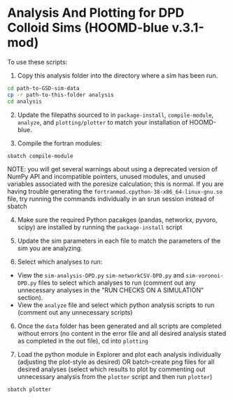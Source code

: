 # Analysis And Plotting for DPD Colloid Sims (HOOMD-blue v.3.1-mod)

To use these scripts: 

1. Copy this analysis folder into the directory where a sim has been run.
```bash
cd path-to-GSD-sim-data
cp -r path-to-this-folder analysis
cd analysis
``` 

2. Update the filepaths sourced to in `package-install`, `compile-module`, `analyze`, and `plotting/plotter` to match your installation of HOOMD-blue.

3. Compile the fortran modules:
```bash
sbatch compile-module
```
NOTE: you will get several warnings about using a deprecated version of NumPy API and incompatible pointers, unused modules, and unused variables associated with the poresize calculation; this is normal. If you are having trouble generating the `fortranmod.cpython-38-x86_64-linux-gnu.so` file, try running the commands individually in an srun session instead of sbatch 


4. Make sure the required Python pacakges (pandas, networkx, pyvoro, scipy) are installed by running the `package-install` script

4. Update the sim parameters in each file to match the parameters of the sim you are analyzing.

5. Select which analyses to run: 
- View the `sim-analysis-DPD.py` `sim-networkCSV-DPD.py` and `sim-voronoi-DPD.py` files to select which analyses to run (comment out any unnecessary analyses in the "RUN CHECKS ON A SIMULATION" section).
- View the `analyze` file and select which python analysis scripts to run (comment out any unnecessary scripts)

6. Once the `data` folder has been generated and all scripts are completed without errors (no content in the error file and all desired analysis stated as completed in the out file), cd into `plotting`

7. Load the python module in Explorer and plot each analysis individually (adjusting the plot-style as desired) OR batch-create png files for all desired analyses (select which results to plot by commenting out unnecessary analysis from the `plotter` script and then run `plotter`)
```bash
sbatch plotter
```  
